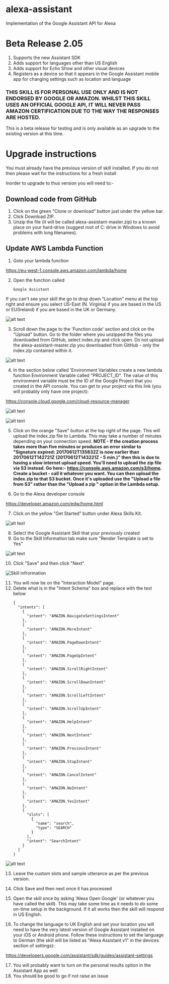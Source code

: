 # alexa-assistant

Implementation of the Google Assistant API for Alexa

# Beta Release 2.05

1. Supports the new Assistant SDK
2. Adds support for languages other than US English
3. Adds support for Echo Show and other visual devices
4. Registers as a device so that it appears in the Google Assistant mobile app for changing settings such as location and language


### THIS SKILL IS FOR PERSONAL USE ONLY AND IS NOT ENDORSED BY GOOGLE OR AMAZON. WHILST THIS SKILL USES AN OFFICIAL GOOGLE API, IT WILL NEVER PASS AMAZON CERTIFICATION DUE TO THE WAY THE RESPONSES ARE HOSTED.

This is a beta release for testing and is only available as an upgrade to the existing version at this time.

# Upgrade instructions

You must already have the previous version of skill installed. If you do not then please wait for the instructions for a fresh install


Inorder to upgrade to thus version you will need  to:-

## Download code from GitHub

1. Click on the green "Clone or download" button just under the yellow bar.
2. Click Download ZIP.
3. Unzip the file (it will be called alexa-assistant-master.zip) to a known place on your hard-drive (suggest root of C: drive in Windows to avoid problems with long filenames).

## Update AWS Lambda Function
1. Goto your lambda function

https://eu-west-1.console.aws.amazon.com/lambda/home

2. Open the function called

    ```
    Google Assistant
    ```

If you can't see your skill the go to drop down "Location" menu at the top right and ensure you select US-East (N. Virginia) if you are based in the US or EU(Ireland) if you are based in the UK or Germany.

![alt text](screenshots/lambda_region.jpg)



3. Scroll down the page to the 'Function code' section and click on the "Upload" button. Go to the folder where you unzipped the files you downloaded from GitHub, select index.zip and click open. Do not upload the alexa-assistant-master.zip you downloaded from GitHub - only the index.zip contained within it.

![alt text](screenshots/function_upload.jpg)



4.  In the section below called 'Environment Variables create a new lambda function Environment Variable called "PROJECT_ID". The value of this environment variable must be the ID of the Google Project that you created in the API console. You can get to your project via this link (you will probably only have one project): 

https://console.cloud.google.com/cloud-resource-manager

![alt text](screenshots/project_id.jpg)



![alt text](screenshots/extra_environment_variable.jpg)



5. Click on the orange "Save" button at the top right of the page. This will upload the index.zip file to Lambda. This may take a number of minutes depending on your connection speed. **NOTE - If the creation process takes more than five minutes or produces an error similar to "Signature expired: 20170612T135832Z is now earlier than 20170612T142721Z (20170612T143221Z - 5 min.)" then this is due to having a slow internet upload speed.  You'll need to upload the zip file via S3 instead. Go here:- https://console.aws.amazon.com/s3/home. Create a bucket - call it whatever you want. You can then upload the index.zip to that S3 bucket. Once it's uploaded use the "Upload a file from S3" rather than the "Upload a zip " option in the Lambda setup.**

6. Go to the Alexa developer console 

https://developer.amazon.com/edw/home.html

7. Click on the yellow "Get Started" button under Alexa Skills Kit.

![alt text](screenshots/getting_started.jpeg)


8. Select the Google Assistant Skill that your previously created
9. Go to the Skill Information tab make sure "Render Template is set to Yes"

![alt text](screenshots/render_template.jpg)


10. Click "Save" and then click "Next".

![Skill infrormation](screenshots/skill_information.png)


11. You will now be on the "Interaction Model" page.
12. Delete what is in the "Intent Schema" box and replace with the text below
    ```
    {
      "intents": [
        {
          "intent": "AMAZON.NavigateSettingsIntent"
        },
        {
          "intent": "AMAZON.MoreIntent"
        },
        {
          "intent": "AMAZON.PageDownIntent"
        },
        {
          "intent": "AMAZON.PageUpIntent"
        },
        {
          "intent": "AMAZON.ScrollRightIntent"
        },
        {
          "intent": "AMAZON.ScrollDownIntent"
        },
        {
          "intent": "AMAZON.ScrollLeftIntent"
        },
        {
          "intent": "AMAZON.ScrollUpIntent"
        },
        {
          "intent": "AMAZON.HelpIntent"
        },
        {
          "intent": "AMAZON.NextIntent"
        },
        {
          "intent": "AMAZON.PreviousIntent"
        },
        {
          "intent": "AMAZON.StopIntent"
        },
        {
          "intent": "AMAZON.CancelIntent"
        },
        {
          "intent": "AMAZON.NoIntent"
        },
        {
          "intent": "AMAZON.YesIntent"
        },
        {
          "slots": [
            {
              "name": "search",
              "type": "SEARCH"
            }
          ],
          "intent": "SearchIntent"
        }
      ]
    }
    ```
![alt text](screenshots/intent_schema.jpeg)


13. Leave the custom slots and sample utterance as per the previous version.
14. Click Save and then next once it has processed

15. Open the skill once by asking 'Alexa Open Google' (or whatever you have called the skill). This may take some time as it needs to do some on-time setup in the background. If it all works then the skill will respond in US English.
16. To change the language to UK English and set your location you will need to have the very latest version of Google Assistant installed on your iOS or Android phone. Follow these instructions to set the language to German (the skill will be listed as "Alexa Assistant v1" in the devices section of settings):

https://developers.google.com/assistant/sdk/guides/assistant-settings

17. You will probably want to turn on the personal results option in the Assistant App as well
18. You should be good to go if not raise an issue
